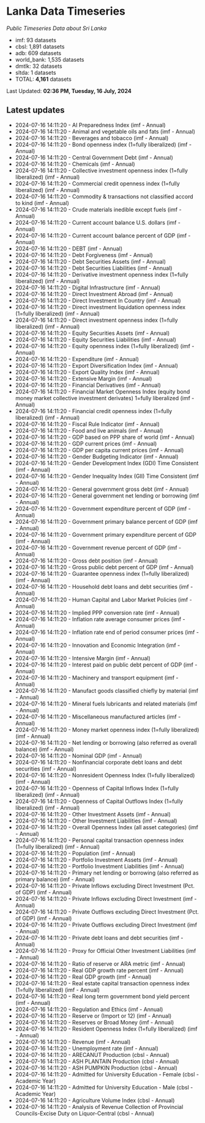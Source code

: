 # Lanka Data Timeseries
*Public Timeseries Data about Sri Lanka*

* imf: 93 datasets
* cbsl: 1,891 datasets
* adb: 609 datasets
* world_bank: 1,535 datasets
* dmtlk: 32 datasets
* sltda: 1 datasets
* TOTAL: **4,161** datasets

Last Updated: **02:36 PM, Tuesday, 16 July, 2024**

## Latest updates

* 2024-07-16 14:11:20 - AI Preparedness Index (imf - Annual)
* 2024-07-16 14:11:20 - Animal and vegetable oils and fats (imf - Annual)
* 2024-07-16 14:11:20 - Beverages and tobacco (imf - Annual)
* 2024-07-16 14:11:20 - Bond openness index (1=fully liberalized) (imf - Annual)
* 2024-07-16 14:11:20 - Central Government Debt (imf - Annual)
* 2024-07-16 14:11:20 - Chemicals (imf - Annual)
* 2024-07-16 14:11:20 - Collective investment openness index (1=fully liberalized) (imf - Annual)
* 2024-07-16 14:11:20 - Commercial credit openness index (1=fully liberalized) (imf - Annual)
* 2024-07-16 14:11:20 - Commodity & transactions not classified accord to kind (imf - Annual)
* 2024-07-16 14:11:20 - Crude materials inedible except fuels (imf - Annual)
* 2024-07-16 14:11:20 - Current account balance U.S. dollars (imf - Annual)
* 2024-07-16 14:11:20 - Current account balance percent of GDP (imf - Annual)
* 2024-07-16 14:11:20 - DEBT (imf - Annual)
* 2024-07-16 14:11:20 - Debt Forgiveness (imf - Annual)
* 2024-07-16 14:11:20 - Debt Securities Assets (imf - Annual)
* 2024-07-16 14:11:20 - Debt Securities Liabilities (imf - Annual)
* 2024-07-16 14:11:20 - Derivative investment openness index (1=fully liberalized) (imf - Annual)
* 2024-07-16 14:11:20 - Digital Infrastructure (imf - Annual)
* 2024-07-16 14:11:20 - Direct Investment Abroad (imf - Annual)
* 2024-07-16 14:11:20 - Direct Investment In Country (imf - Annual)
* 2024-07-16 14:11:20 - Direct investment liquidation openness index (1=fully liberalized) (imf - Annual)
* 2024-07-16 14:11:20 - Direct investment openness index (1=fully liberalized) (imf - Annual)
* 2024-07-16 14:11:20 - Equity Securities Assets (imf - Annual)
* 2024-07-16 14:11:20 - Equity Securities Liabilities (imf - Annual)
* 2024-07-16 14:11:20 - Equity openness index (1=fully liberalized) (imf - Annual)
* 2024-07-16 14:11:20 - Expenditure (imf - Annual)
* 2024-07-16 14:11:20 - Export Diversification Index (imf - Annual)
* 2024-07-16 14:11:20 - Export Quality Index (imf - Annual)
* 2024-07-16 14:11:20 - Extensive Margin (imf - Annual)
* 2024-07-16 14:11:20 - Financial Derivatives (imf - Annual)
* 2024-07-16 14:11:20 - Financial Market Openness Index (equity bond money market collective investment derivates) 1=fully liberalized (imf - Annual)
* 2024-07-16 14:11:20 - Financial credit openness index (1=fully liberalized) (imf - Annual)
* 2024-07-16 14:11:20 - Fiscal Rule Indicator (imf - Annual)
* 2024-07-16 14:11:20 - Food and live animals (imf - Annual)
* 2024-07-16 14:11:20 - GDP based on PPP share of world (imf - Annual)
* 2024-07-16 14:11:20 - GDP current prices (imf - Annual)
* 2024-07-16 14:11:20 - GDP per capita current prices (imf - Annual)
* 2024-07-16 14:11:20 - Gender Budgeting Indicator (imf - Annual)
* 2024-07-16 14:11:20 - Gender Development Index (GDI) Time Consistent (imf - Annual)
* 2024-07-16 14:11:20 - Gender Inequality Index (GII) Time Consistent (imf - Annual)
* 2024-07-16 14:11:20 - General government gross debt (imf - Annual)
* 2024-07-16 14:11:20 - General government net lending or borrowing (imf - Annual)
* 2024-07-16 14:11:20 - Government expenditure percent of GDP (imf - Annual)
* 2024-07-16 14:11:20 - Government primary balance percent of GDP (imf - Annual)
* 2024-07-16 14:11:20 - Government primary expenditure percent of GDP (imf - Annual)
* 2024-07-16 14:11:20 - Government revenue percent of GDP (imf - Annual)
* 2024-07-16 14:11:20 - Gross debt position (imf - Annual)
* 2024-07-16 14:11:20 - Gross public debt percent of GDP (imf - Annual)
* 2024-07-16 14:11:20 - Guarantee openness index (1=fully liberalized) (imf - Annual)
* 2024-07-16 14:11:20 - Household debt loans and debt securities (imf - Annual)
* 2024-07-16 14:11:20 - Human Capital and Labor Market Policies (imf - Annual)
* 2024-07-16 14:11:20 - Implied PPP conversion rate (imf - Annual)
* 2024-07-16 14:11:20 - Inflation rate average consumer prices (imf - Annual)
* 2024-07-16 14:11:20 - Inflation rate end of period consumer prices (imf - Annual)
* 2024-07-16 14:11:20 - Innovation and Economic Integration (imf - Annual)
* 2024-07-16 14:11:20 - Intensive Margin (imf - Annual)
* 2024-07-16 14:11:20 - Interest paid on public debt percent of GDP (imf - Annual)
* 2024-07-16 14:11:20 - Machinery and transport equipment (imf - Annual)
* 2024-07-16 14:11:20 - Manufact goods classified chiefly by material (imf - Annual)
* 2024-07-16 14:11:20 - Mineral fuels lubricants and related materials (imf - Annual)
* 2024-07-16 14:11:20 - Miscellaneous manufactured articles (imf - Annual)
* 2024-07-16 14:11:20 - Money market openness index (1=fully liberalized) (imf - Annual)
* 2024-07-16 14:11:20 - Net lending or borrowing (also referred as overall balance) (imf - Annual)
* 2024-07-16 14:11:20 - Nominal GDP (imf - Annual)
* 2024-07-16 14:11:20 - Nonfinancial corporate debt loans and debt securities (imf - Annual)
* 2024-07-16 14:11:20 - Nonresident Openness Index (1=fully liberalized) (imf - Annual)
* 2024-07-16 14:11:20 - Openness of Capital Inflows Index (1=fully liberalized) (imf - Annual)
* 2024-07-16 14:11:20 - Openness of Capital Outflows Index (1=fully liberalized) (imf - Annual)
* 2024-07-16 14:11:20 - Other Investment Assets (imf - Annual)
* 2024-07-16 14:11:20 - Other Investment Liabilities (imf - Annual)
* 2024-07-16 14:11:20 - Overall Openness Index (all asset categories) (imf - Annual)
* 2024-07-16 14:11:20 - Personal capital transaction openness index (1=fully liberalized) (imf - Annual)
* 2024-07-16 14:11:20 - Population (imf - Annual)
* 2024-07-16 14:11:20 - Portfolio Investment Assets (imf - Annual)
* 2024-07-16 14:11:20 - Portfolio Investment Liabilities (imf - Annual)
* 2024-07-16 14:11:20 - Primary net lending or borrowing (also referred as primary balance) (imf - Annual)
* 2024-07-16 14:11:20 - Private Inflows excluding Direct Investment (Pct. of GDP) (imf - Annual)
* 2024-07-16 14:11:20 - Private Inflows excluding Direct Investment (imf - Annual)
* 2024-07-16 14:11:20 - Private Outflows excluding Direct Investment (Pct. of GDP) (imf - Annual)
* 2024-07-16 14:11:20 - Private Outflows excluding Direct Investment (imf - Annual)
* 2024-07-16 14:11:20 - Private debt loans and debt securities (imf - Annual)
* 2024-07-16 14:11:20 - Proxy for Official Other Investment Liabilities (imf - Annual)
* 2024-07-16 14:11:20 - Ratio of reserve or ARA metric (imf - Annual)
* 2024-07-16 14:11:20 - Real GDP growth rate percent (imf - Annual)
* 2024-07-16 14:11:20 - Real GDP growth (imf - Annual)
* 2024-07-16 14:11:20 - Real estate capital transaction openness index (1=fully liberalized) (imf - Annual)
* 2024-07-16 14:11:20 - Real long term government bond yield percent (imf - Annual)
* 2024-07-16 14:11:20 - Regulation and Ethics (imf - Annual)
* 2024-07-16 14:11:20 - Reserve or (Import or 12) (imf - Annual)
* 2024-07-16 14:11:20 - Reserves or Broad Money (imf - Annual)
* 2024-07-16 14:11:20 - Resident Openness Index (1=fully liberalized) (imf - Annual)
* 2024-07-16 14:11:20 - Revenue (imf - Annual)
* 2024-07-16 14:11:20 - Unemployment rate (imf - Annual)
* 2024-07-16 14:11:20 - ARECANUT Production (cbsl - Annual)
* 2024-07-16 14:11:20 - ASH PLANTAIN Production (cbsl - Annual)
* 2024-07-16 14:11:20 - ASH PUMPKIN Production (cbsl - Annual)
* 2024-07-16 14:11:20 - Admitted for University Education - Female (cbsl - Academic Year)
* 2024-07-16 14:11:20 - Admitted for University Education - Male (cbsl - Academic Year)
* 2024-07-16 14:11:20 - Agriculture Volume Index (cbsl - Annual)
* 2024-07-16 14:11:20 - Analysis of Revenue Collection of Provincial Councils-Excise Duty on Liquor-Central (cbsl - Annual)